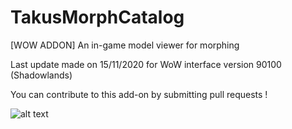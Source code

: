 # TakusMorphCatalog
[WOW ADDON] An in-game model viewer for morphing

Last update made on 15/11/2020 for WoW interface version 90100 (Shadowlands)

You can contribute to this add-on by submitting pull requests !

![alt text](https://i.imgur.com/3jMUZNx.png "Image Preview")
